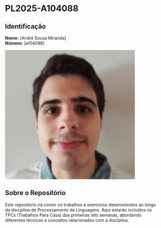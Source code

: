# PL2025-A104088

## Identificação
**Nome:** [André Sousa Miranda]  
**Número:** [a104088]  

![Foto do Aluno](image/AndreMiranda.png)

## Sobre o Repositório
Este repositório irá conter os trabalhos e exercícios desenvolvidos ao longo da disciplina de Processamento de Linguagens. Aqui estarão incluídos os TPCs (Trabalhos Para Casa) das primeiras oito semanas, abordando diferentes técnicas e conceitos relacionados com a disciplina.

